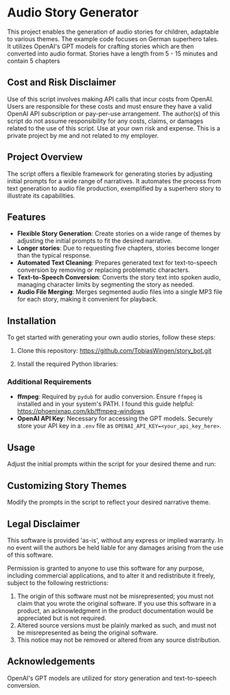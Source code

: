

# Audio Story Generator

This project enables the generation of audio stories for children, adaptable to various themes. The example code focuses on German superhero tales. It utilizes OpenAI's GPT models for crafting stories which are then converted into audio format. Stories have a length from 5 - 15 minutes and contain 5 chapters

## Cost and Risk Disclaimer

Use of this script involves making API calls that incur costs from OpenAI. Users are responsible for these costs and must ensure they have a valid OpenAI API subscription or pay-per-use arrangement. The author(s) of this script do not assume responsibility for any costs, claims, or damages related to the use of this script. Use at your own risk and expense. This is a private project by me and not related to my employer.

## Project Overview

The script offers a flexible framework for generating stories by adjusting initial prompts for a wide range of narratives. It automates the process from text generation to audio file production, exemplified by a superhero story to illustrate its capabilities.

## Features

- **Flexible Story Generation**: Create stories on a wide range of themes by adjusting the initial prompts to fit the desired narrative.
- **Longer stories**: Due to requesting five chapters, stories become longer than the typical response.
- **Automated Text Cleaning**: Prepares generated text for text-to-speech conversion by removing or replacing problematic characters.
- **Text-to-Speech Conversion**: Converts the story text into spoken audio, managing character limits by segmenting the story as needed.
- **Audio File Merging**: Merges segmented audio files into a single MP3 file for each story, making it convenient for playback.

## Installation

To get started with generating your own audio stories, follow these steps:

1. Clone this repository: https://github.com/TobiasWingen/story_bot.git

2. Install the required Python libraries:



### Additional Requirements

- **ffmpeg**: Required by `pydub` for audio conversion. Ensure `ffmpeg` is installed and in your system's PATH. I found this guide helpful: https://phoenixnap.com/kb/ffmpeg-windows
- **OpenAI API Key**: Necessary for accessing the GPT models. Securely store your API key in a `.env` file as `OPENAI_API_KEY=<your_api_key_here>`.

## Usage

Adjust the initial prompts within the script for your desired theme and run:


## Customizing Story Themes

Modify the prompts in the script to reflect your desired narrative theme.

## Legal Disclaimer

This software is provided 'as-is', without any express or implied warranty. In no event will the authors be held liable for any damages arising from the use of this software.

Permission is granted to anyone to use this software for any purpose, including commercial applications, and to alter it and redistribute it freely, subject to the following restrictions:

1. The origin of this software must not be misrepresented; you must not claim that you wrote the original software. If you use this software in a product, an acknowledgment in the product documentation would be appreciated but is not required.
2. Altered source versions must be plainly marked as such, and must not be misrepresented as being the original software.
3. This notice may not be removed or altered from any source distribution.

## Acknowledgements

OpenAI's GPT models are utilized for story generation and text-to-speech conversion.
